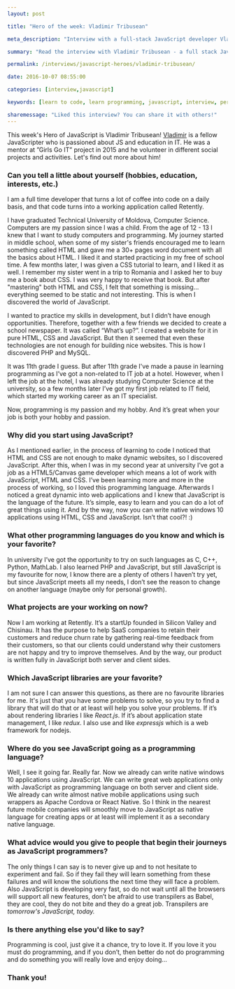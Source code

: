 ```yaml
---
layout: post

title: "Hero of the week: Vladimir Tribusean"

meta_description: "Interview with a full-stack JavaScript developer Vladimir Tribusean. Find out Vladimir's story about his journey on becoming a programmer and see ..."

summary: "Read the interview with Vladimir Tribusean - a full stack JavaScript developer who started his career at 12."

permalink: /interviews/javascript-heroes/vladimir-tribusean/

date: 2016-10-07 08:55:00

categories: [interview,javascript]

keywords: [learn to code, learn programming, javascript, interview, personal story, javascript programmer]

sharemessage: "Liked this interview? You can share it with others!"
---
```


This week's Hero of JavaScript is Vladimir Tribusean! [Vladimir](https://www.linkedin.com/in/vladimir-tribusean-b14b39102) is a fellow JavaScripter who is passioned about JS and education in IT. He was a mentor at ”Girls Go IT” project in 2015 and he volunteer in different social projects and activities. Let's find out more about him!

### Can you tell a little about yourself (hobbies, education, interests, etc.)

I am a full time developer that turns a lot of coffee into code on a daily basis, and that code turns into a working application called Retently. 

I have graduated Technical University of Moldova, Computer Science. Computers are my passion since I was a child. From the age of 12 - 13 I knew that I want to study computers and programming. My journey started in middle school, when some of my sister's friends encouraged me to learn something called HTML and gave me a 30+ pages word document with all the basics about HTML. I liked it and started practicing in my free of school time. A few months later, I was given a CSS tutorial to learn, and I liked it as well. I remember my sister went in a trip to Romania and I asked her to buy me a book about CSS. I was very happy to receive that book. But after "mastering" both HTML and CSS, I felt that something is missing... everything seemed to be static and not interesting. This is when I discovered the world of JavaScript. 

I wanted to practice my skills in development, but I didn’t have enough opportunities. Therefore, together with a few friends we decided to create a school newspaper. It was called “What’s up?”. I created a website for it in pure HTML, CSS and JavaScript. But then it seemed that even these technologies are not enough for building nice websites. This is how I discovered PHP and MySQL. 

It was 11th grade I guess. But after 11th grade I've made a pause in learning programming as I’ve got a non-related to IT job at a hotel. However, when I left the job at the hotel, I was already studying Computer Science at the university, so a few months later I’ve got my first job related to IT field, which started my working career as an IT specialist. 

Now, programming is my passion and my hobby. And it’s great when your job is both your hobby and passion.

### Why did you start using JavaScript?

As I mentioned earlier, in the process of learning to code I noticed that HTML and CSS are not enough to make dynamic websites, so I discovered JavaScript. After this, when I was in my second year at university I’ve got a job as a HTML5/Canvas game developer which means a lot of work with JavaScript, HTML and CSS. I’ve been learning more and more in the process of working, so I loved this programming language. Afterwards I noticed a great dynamic into web applications and I knew that JavaScript is the language of the future. It’s simple, easy to learn and you can do a lot of great things using it. And by the way, now you can write native windows 10 applications using HTML, CSS and JavaScript. Isn’t that cool?! :)

### What other programming languages do you know and which is your favorite?

In university I’ve got the opportunity to try on such languages as C, C++, Python, MathLab. I also learned PHP and JavaScript, but still JavaScript is my favourite for now, I know there are a plenty of others I haven’t try yet, but since JavaScript meets all my needs, I don’t see the reason to change on another language (maybe only for personal growth).

### What projects are your working on now?

Now I am working at Retently. It’s a startUp founded in Silicon Valley and Chisinau. It has the purpose to help SaaS companies to retain their customers and reduce churn rate by gathering real-time feedback from their customers, so that our clients could understand why their customers are not happy and try to improve themselves. And by the way, our product is written fully in JavaScript both server and client sides.

### Which JavaScript libraries are your favorite?

I am not sure I can answer this questions, as there are no favourite libraries for me. It's just that you have some problems to solve, so you try to find a library that will do that or at least will help you solve your problems. If it’s about rendering libraries I like _React.js_. If it’s about application state management, I like _redux_. I also use and like _expressjs_ which is a web framework for nodejs.

### Where do you see JavaScript going as a programming language?

Well, I see it going far. Really far. Now we already can write native windows 10 applications using JavaScript. We can write great web applications only with JavaScript as programming language on both server and client side. We already can write almost native mobile applications using such wrappers as Apache Cordova or React Native. So I think in the nearest future mobile companies will smoothly move to JavaScript as native language for creating apps or at least will implement it as a secondary native language. 

### What advice would you give to people that begin their journeys as JavaScript programmers?

The only things I can say is to never give up and to not hesitate to experiment and fail. So if they fail they will learn something from these failures and will know the solutions the next time they will face a problem. Also JavaScript is developing very fast, so do not wait until all the browsers will support all new features, don’t be afraid to use transpilers as Babel, they are cool, they do not bite and they do a great job. Transpilers are _tomorrow's JavaScript, today._

### Is there anything else you'd like to say?

Programming is cool, just give it a chance, try to love it. If you love it you must do programming, and if you don’t, then better do not do programming and do something you will really love and enjoy doing...

### Thank you!